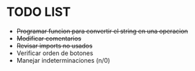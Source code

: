 # TODO LIST
- ~~Programar funcion para convertir el string en una operacion~~
- ~~Modificar comentarios~~
- ~~Revisar imports no usados~~
- Verificar orden de botones
- Manejar indeterminaciones (n/0)
